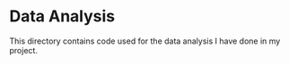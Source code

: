 
# Data Analysis 

This directory contains code used for the data analysis I have done in my project. 

